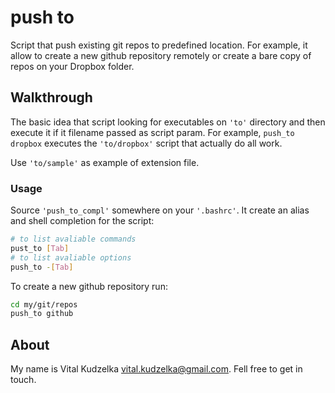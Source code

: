 # push to

Script that push existing git repos to predefined location. For example, it
allow to create a new github repository remotely or create a bare copy of repos
on your Dropbox folder.

## Walkthrough

The basic idea that script looking for executables on `'to'` directory and then
execute it if it filename passed as script param. For example, `push_to
dropbox` executes the `'to/dropbox'` script that actually do all work.

Use `'to/sample'` as example of extension file.

### Usage

Source `'push_to_compl'` somewhere on your `'.bashrc'`. It create an alias and
shell completion for the script:

```bash
# to list avaliable commands
pust_to [Tab]
# to list avaliable options
push_to -[Tab]
```

To create a new github repository run:

```bash
cd my/git/repos
push_to github
```


## About

My name is Vital Kudzelka <vital.kudzelka@gmail.com>. Fell free to get in
touch.
